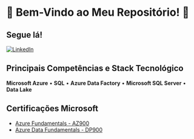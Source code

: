# 🌟 Bem-Vindo ao Meu Repositório! 🌟

## Segue lá!
<a href="https://www.linkedin.com/in/guilhermedecastroberti/">
  <img alt="LinkedIn" src="https://img.shields.io/badge/linkedin%20-%230077B5.svg?&style=for-the-badge&logo=linkedin&logoColor=white"/>
</a>

## Principais Competências e Stack Tecnológico

**Microsoft Azure** • **SQL** • **Azure Data Factory** • **Microsoft SQL Server**  • **Data Lake**


## Certificações Microsoft

- [Azure Fundamentals - AZ900](https://learn.microsoft.com/api/credentials/share/pt-br/GuilhermeBerti-8069/83C23B8DD4FEB8B4?sharingId=58402B125345453D)
- [Azure Data Fundamentals - DP900](https://learn.microsoft.com/api/credentials/share/pt-br/GuilhermeBerti-8069/2D74AEB186B358A?sharingId=58402B125345453D )
